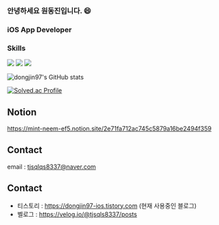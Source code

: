 ### 안녕하세요 원동진입니다. 😄
### iOS App Developer 
### Skills
<img src="https://img.shields.io/badge/iOS-000000?style=for-the-badge&logo=Apple&logoColor=white"/> <img src="https://img.shields.io/badge/Xcode-147EFB?style=for-the-badge&logo=Xcode&logoColor=white"/> 
<img src="https://img.shields.io/badge/Swift-F05138?style=for-the-badge&logo=swift&logoColor=white"/> 

![dongjin97's GitHub stats](https://github-readme-stats-sigma-five.vercel.app/api?username=dongjin97&show_icons=true&theme=radical)

[![Solved.ac Profile](http://mazassumnida.wtf/api/v2/generate_badge?boj=tjsqls8337)](https://solved.ac/tjsqls8337/)
## Notion
https://mint-neem-ef5.notion.site/2e71fa712ac745c5879a16be2494f359
## Contact
email : tjsqlqs8337@naver.com
## Contact
- 티스토리 : https://dongjin97-ios.tistory.com (현재 사용중인 블로그)
- 벨로그 : https://velog.io/@tjsqls8337/posts
